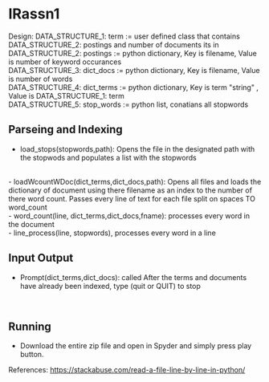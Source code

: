 # IRassn1

Design:
DATA_STRUCTURE_1: term        := user defined class that contains DATA_STRUCTURE_2: postings and number of documents its in </br>
DATA_STRUCTURE_2: postings    := python dictionary, Key is filename, Value is number of keyword occurances
</br>
DATA_STRUCTURE_3: dict_docs   := python dictionary, Key is filename, Value is number of words
</br>
DATA_STRUCTURE_4: dict_terms  := python dictionary, Key is term "string" , Value is DATA_STRUCTURE_1: term 
</br>
DATA_STRUCTURE_5: stop_words  := python list, conatians all stopwords
</br>

## Parseing and Indexing

- load_stops(stopwords,path): Opens the file in the designated path with the stopwods and populates a list with the stopwords
 </br>
- loadWcountWDoc(dict_terms,dict_docs,path): Opens all files and loads the dictionary of document using there filename as an index to the number of there word count. Passes every line of text for each file split on spaces TO word_count
</br>
- word_count(line, dict_terms,dict_docs,fname): processes every word in the document
</br>
- line_process(line, stopwords),  processes every word in a line
 </br> 
 
## Input Output
- Prompt(dict_terms,dict_docs): called After the terms and documents have already been indexed, type (quit or QUIT) to stop
</br>

## Running
- Download the entire zip file and open in Spyder and simply press play button.

References: https://stackabuse.com/read-a-file-line-by-line-in-python/

